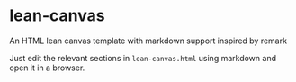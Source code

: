 # lean-canvas
An HTML lean canvas template with markdown support inspired by remark

Just edit the relevant sections in `lean-canvas.html` using markdown and open it in a browser.
